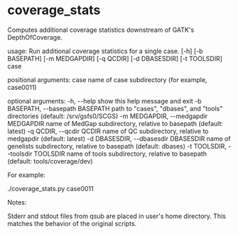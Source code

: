 coverage_stats
==============
Computes additional coverage statistics downstream of GATK's DepthOfCoverage.

usage: Run additional coverage statistics for a single case.
       [-h] [-b BASEPATH] [-m MEDGAPDIR] [-q QCDIR] [-d DBASESDIR]
       [-t TOOLSDIR]
       case

positional arguments:
  case                  name of case subdirectory (for example, case0011)

optional arguments:
  -h, --help            show this help message and exit
  -b BASEPATH, --basepath BASEPATH
                        path to "cases", "dbases", and "tools" directories
                        (default: /srv/gsfs0/SCGS)
  -m MEDGAPDIR, --medgapdir MEDGAPDIR
                        name of MedGap subdirectory, relative to basepath
                        (default: latest)
  -q QCDIR, --qcdir QCDIR
                        name of QC subdirectory, relative to medgapdir
                        (default: latest)
  -d DBASESDIR, --dbasesdir DBASESDIR
                        name of genelists subdirectory, relative to basepath
                        (default: dbases)
  -t TOOLSDIR, --toolsdir TOOLSDIR
                        name of tools subdirectory, relative to basepath
                        (default: tools/coverage/dev)

For example:

./coverage_stats.py case0011

Notes:

Stderr and stdout files from qsub are placed in user's home directory. This matches the behavior of the original scripts.
